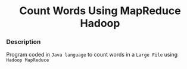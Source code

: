 <h1 align="center">Count Words Using MapReduce Hadoop</h1>

### Description
Program coded in `Java language` to count words in a `Large File` using `Hadoop MapReduce`
